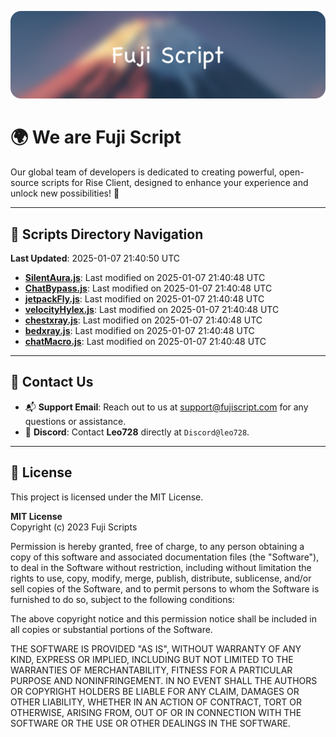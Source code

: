 ![Banner](.github/b.webp)

# 🌍 **We are Fuji Script**

Our global team of developers is dedicated to creating powerful, open-source scripts for Rise Client, designed to enhance your experience and unlock new possibilities! 🌟

---
<!-- SCRIPTS_NAVIGATION_START -->
## 📂 **Scripts Directory Navigation**

**Last Updated**: 2025-01-07 21:40:50 UTC

- **[SilentAura.js](scripts/SilentAura.js)**: Last modified on 2025-01-07 21:40:48 UTC
- **[ChatBypass.js](scripts/ChatBypass.js)**: Last modified on 2025-01-07 21:40:48 UTC
- **[jetpackFly.js](scripts/jetpackFly.js)**: Last modified on 2025-01-07 21:40:48 UTC
- **[velocityHylex.js](scripts/velocityHylex.js)**: Last modified on 2025-01-07 21:40:48 UTC
- **[chestxray.js](scripts/chestxray.js)**: Last modified on 2025-01-07 21:40:48 UTC
- **[bedxray.js](scripts/bedxray.js)**: Last modified on 2025-01-07 21:40:48 UTC
- **[chatMacro.js](scripts/chatMacro.js)**: Last modified on 2025-01-07 21:40:48 UTC

<!-- SCRIPTS_NAVIGATION_END -->

---

## 💬 **Contact Us**  
- 📬 **Support Email**: Reach out to us at [support@fujiscript.com](mailto:support@fujiscript.com) for any questions or assistance.  
- 💬 **Discord**: Contact **Leo728** directly at `Discord@leo728`.

---

## 📜 **License**

This project is licensed under the MIT License.  

**MIT License**  
Copyright (c) 2023 Fuji Scripts  

Permission is hereby granted, free of charge, to any person obtaining a copy of this software and associated documentation files (the "Software"), to deal in the Software without restriction, including without limitation the rights to use, copy, modify, merge, publish, distribute, sublicense, and/or sell copies of the Software, and to permit persons to whom the Software is furnished to do so, subject to the following conditions:  

The above copyright notice and this permission notice shall be included in all copies or substantial portions of the Software.  

THE SOFTWARE IS PROVIDED "AS IS", WITHOUT WARRANTY OF ANY KIND, EXPRESS OR IMPLIED, INCLUDING BUT NOT LIMITED TO THE WARRANTIES OF MERCHANTABILITY, FITNESS FOR A PARTICULAR PURPOSE AND NONINFRINGEMENT. IN NO EVENT SHALL THE AUTHORS OR COPYRIGHT HOLDERS BE LIABLE FOR ANY CLAIM, DAMAGES OR OTHER LIABILITY, WHETHER IN AN ACTION OF CONTRACT, TORT OR OTHERWISE, ARISING FROM, OUT OF OR IN CONNECTION WITH THE SOFTWARE OR THE USE OR OTHER DEALINGS IN THE SOFTWARE.  
